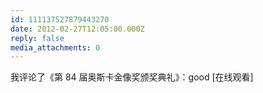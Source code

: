 ```yaml
---
id: 111137527879443270
date: 2012-02-27T12:05:00.000Z
reply: false
media_attachments: 0
---
```


我评论了《第 84 届奥斯卡金像奖颁奖典礼》：good [在线观看] ​​​​

